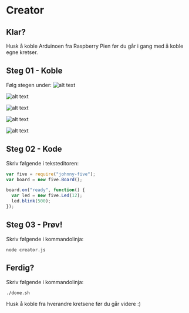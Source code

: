 # Creator

## Klar?
Husk å koble Arduinoen fra Raspberry Pien før du går i gang med å koble egne kretser.

## Steg 01 - Koble
Følg stegen under:
![alt text](https://github.com/vegardga/workshop/blob/master/jam/images/01_01.png "Arduino og koblingsbrett")

![alt text](https://github.com/vegardga/workshop/blob/master/jam/images/01_02.png "LED")

![alt text](https://github.com/vegardga/workshop/blob/master/jam/images/01_03.png "Motstand")

![alt text](https://github.com/vegardga/workshop/blob/master/jam/images/01_04.png "Jord")

![alt text](https://github.com/vegardga/workshop/blob/master/jam/images/01_05.png "GPIO")

## Steg 02 - Kode
Skriv følgende i teksteditoren:
```javascript
var five = require("johnny-five");
var board = new five.Board();

board.on("ready", function() {
  var led = new five.Led(12);
  led.blink(500);
});
```

## Steg 03 - Prøv!
Skriv følgende i kommandolinja:
```
node creator.js
```

## Ferdig?
Skriv følgende i kommandolinja:
```
./done.sh
```

Husk å koble fra hverandre kretsene før du går videre :)
